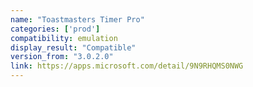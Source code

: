 ```yaml
---
name: "Toastmasters Timer Pro"
categories: ['prod']
compatibility: emulation
display_result: "Compatible"
version_from: "3.0.2.0"
link: https://apps.microsoft.com/detail/9N9RHQMS0NWG
---
```

